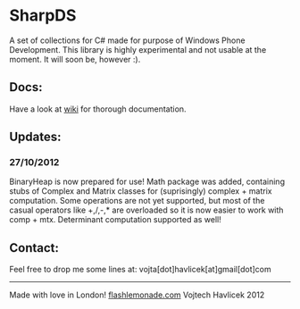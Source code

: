 SharpDS
=======
A set of collections for C# made for purpose of Windows Phone Development.
This library is highly experimental and not usable at the moment. It will 
soon be, however :). 

Docs:
------
Have a look at [wiki](SharpDS/wiki) for thorough documentation.

Updates:
-------
### 27/10/2012

BinaryHeap is now prepared for use! Math package was added, containing stubs 
of Complex and Matrix classes for (suprisingly) complex + matrix computation.
Some operations are not yet supported, but most of the casual operators like
+,/,-,* are overloaded so it is now easier to work with comp + mtx. Determinant
computation supported as well!

Contact:
--------
Feel free to drop me some lines at:
vojta[dot]havlicek[at]gmail[dot]com

------------------------
Made with love in London!
[flashlemonade.com](http://www.flashlemonade.com)
Vojtech Havlicek 2012